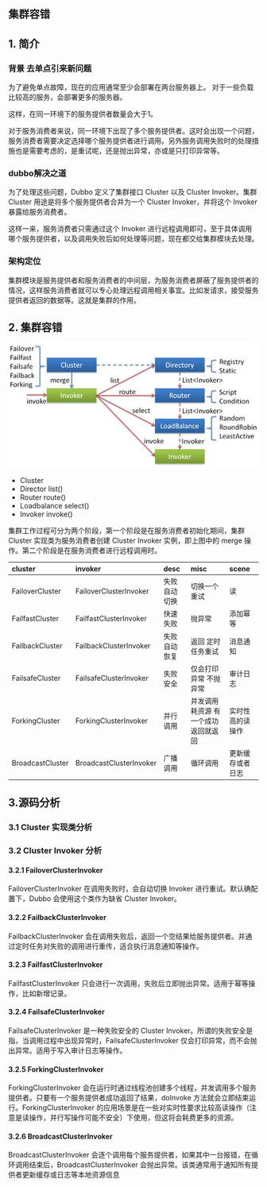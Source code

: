 ## 集群容错

## 1. 简介
### 背景 去单点引来新问题
为了避免单点故障，现在的应用通常至少会部署在两台服务器上。
对于一些负载比较高的服务，会部署更多的服务器。

这样，在同一环境下的服务提供者数量会大于1。

对于服务消费者来说，同一环境下出现了多个服务提供者。这时会出现一个问题，服务消费者需要决定选择哪个服务提供者进行调用。另外服务调用失败时的处理措施也是需要考虑的，是重试呢，还是抛出异常，亦或是只打印异常等。

### dubbo解决之道
为了处理这些问题，Dubbo 定义了集群接口 Cluster 以及 Cluster Invoker。集群 Cluster 用途是将多个服务提供者合并为一个 Cluster Invoker，并将这个 Invoker 暴露给服务消费者。

这样一来，服务消费者只需通过这个 Invoker 进行远程调用即可，至于具体调用哪个服务提供者，以及调用失败后如何处理等问题，现在都交给集群模块去处理。

### 架构定位
集群模块是服务提供者和服务消费者的中间层，为服务消费者屏蔽了服务提供者的情况，这样服务消费者就可以专心处理远程调用相关事宜。比如发请求，接受服务提供者返回的数据等。这就是集群的作用。

## 2. 集群容错

![dubbo-cluster](../img/dubbo-docs-cluster.jpg)

* Cluster       
* Director      list()
* Router        route()
* Loadbalance   select()
* Invoker       invoke()

集群工作过程可分为两个阶段，第一个阶段是在服务消费者初始化期间，集群 Cluster 实现类为服务消费者创建 Cluster Invoker 实例，即上图中的 merge 操作。第二个阶段是在服务消费者进行远程调用时。

| cluster          | invoker                 | desc         | misc                                 | scene            |
| :--------------- | :---------------------- | :----------- | :----------------------------------- | :--------------- |
| FailoverCluster  | FailoverClusterInvoker  | 失败自动切换 | 切换一个重试                         | 读               |
| FailfastCluster  | FailfastClusterInvoker  | 快速失败     | 抛异常                               | 添加幂等         |
| FailbackCluster  | FailbackClusterInvoker  | 失败自动恢复 | 返回 定时任务重试                    | 消息通知         |
| FailsafeCluster  | FailsafeClusterInvoker  | 失败安全     | 仅会打印异常 不抛异常                | 审计日志         |
| ForkingCluster   | ForkingClusterInvoker   | 并行调用     | 并发调用 耗资源 有一个成功返回就返回 | 实时性高的读操作 |
| BroadcastCluster | BroadcastClusterInvoker | 广播调用     | 循环调用                             | 更新缓存或者日志 |


## 3.源码分析

### 3.1 Cluster 实现类分析

### 3.2 Cluster Invoker 分析
#### 3.2.1 FailoverClusterInvoker
FailoverClusterInvoker 在调用失败时，会自动切换 Invoker 进行重试。默认确配置下，Dubbo 会使用这个类作为缺省 Cluster Invoker。

#### 3.2.2 FailbackClusterInvoker
FailbackClusterInvoker 会在调用失败后，返回一个空结果给服务提供者。并通过定时任务对失败的调用进行重传，适合执行消息通知等操作。

#### 3.2.3 FailfastClusterInvoker
FailfastClusterInvoker 只会进行一次调用，失败后立即抛出异常。适用于幂等操作，比如新增记录。

#### 3.2.4 FailsafeClusterInvoker
FailsafeClusterInvoker 是一种失败安全的 Cluster Invoker。所谓的失败安全是指，当调用过程中出现异常时，FailsafeClusterInvoker 仅会打印异常，而不会抛出异常。适用于写入审计日志等操作。

#### 3.2.5 ForkingClusterInvoker
ForkingClusterInvoker 会在运行时通过线程池创建多个线程，并发调用多个服务提供者。只要有一个服务提供者成功返回了结果，doInvoke 方法就会立即结束运行。ForkingClusterInvoker 的应用场景是在一些对实时性要求比较高读操作（注意是读操作，并行写操作可能不安全）下使用，但这将会耗费更多的资源。

#### 3.2.6 BroadcastClusterInvoker
BroadcastClusterInvoker 会逐个调用每个服务提供者，如果其中一台报错，在循环调用结束后，BroadcastClusterInvoker 会抛出异常。该类通常用于通知所有提供者更新缓存或日志等本地资源信息